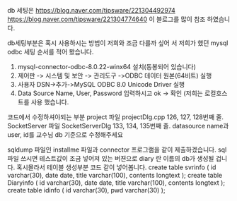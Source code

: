 db 세팅은 https://blog.naver.com/tipsware/221304492974
https://blog.naver.com/tipsware/221304774640
이 블로그를 많이 참조 하였습니다.

db세팅부분은 혹시 사용하시는 방법이 저희와 조금 다를까 싶어
서 저희가 했던 mysql odbc 세팅 순서를 적어 봤습니다.
1. mysql-connector-odbc-8.0.22-winx64 설치(동봉되어 있습니다)
2. 제어판 -> 시스템 및 보안 -> 관리도구 
->ODBC 데이터 원본(64비트) 실행
3. 사용자 DSN->추가->MySQL ODBC 8.0 Unicode Driver 실행
4. Data Source Name, User, Password 입력하시고 ok -> 확인
(저희는 로컬호스트를 사용 했습니다.

코드에서 수정하셔야되는 부분
project 파일 projectDlg.cpp 126, 127, 128번째 줄.
SocketServer 파일 SocketServerDlg 133, 134, 135번째 줄.
datasource name과 user, id를 교수님 db 기준으로 수정해주세요

sqldump 파일인 installme 파일과 connector 프로그램을 같이
제출하겠습니다. sql 파일 쓰시면 테스트값이 조금 넣어져 있는
버젼으로 diary 란 이름의 db가 생성될 겁니다.
혹시몰라서 테이블 생성부분 코드 같이 넣어봅니다.
create table svrinfo
(
id varchar(30),
date date,
title varchar(100),
contents longtext
);
create table Diaryinfo
(
id varchar(30),
date date,
title varchar(100),
contents longtext
);
create table idinfo
(
    id varchar(30),
    pwd varchar(30)
);
